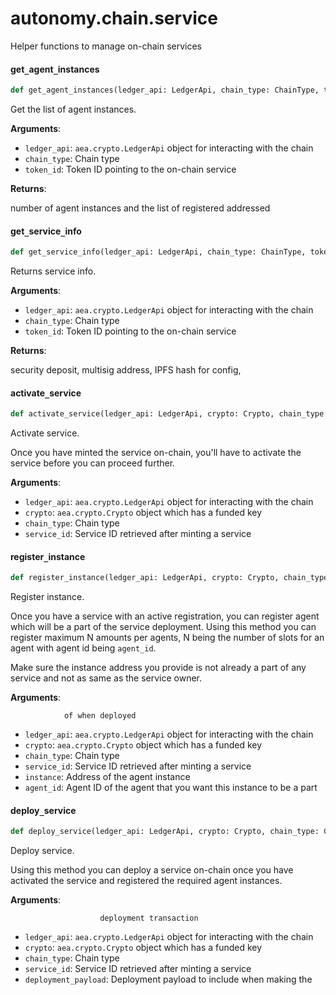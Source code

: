<a id="autonomy.chain.service"></a>

# autonomy.chain.service

Helper functions to manage on-chain services

<a id="autonomy.chain.service.get_agent_instances"></a>

#### get`_`agent`_`instances

```python
def get_agent_instances(ledger_api: LedgerApi, chain_type: ChainType, token_id: int) -> Dict
```

Get the list of agent instances.

**Arguments**:

- `ledger_api`: `aea.crypto.LedgerApi` object for interacting with the chain
- `chain_type`: Chain type
- `token_id`: Token ID pointing to the on-chain service

**Returns**:

number of agent instances and the list of registered addressed

<a id="autonomy.chain.service.get_service_info"></a>

#### get`_`service`_`info

```python
def get_service_info(ledger_api: LedgerApi, chain_type: ChainType, token_id: int) -> ServiceInfo
```

Returns service info.

**Arguments**:

- `ledger_api`: `aea.crypto.LedgerApi` object for interacting with the chain
- `chain_type`: Chain type
- `token_id`: Token ID pointing to the on-chain service

**Returns**:

security deposit, multisig address, IPFS hash for config,

<a id="autonomy.chain.service.activate_service"></a>

#### activate`_`service

```python
def activate_service(ledger_api: LedgerApi, crypto: Crypto, chain_type: ChainType, service_id: int) -> None
```

Activate service.

Once you have minted the service on-chain, you'll have to activate the service
before you can proceed further.

**Arguments**:

- `ledger_api`: `aea.crypto.LedgerApi` object for interacting with the chain
- `crypto`: `aea.crypto.Crypto` object which has a funded key
- `chain_type`: Chain type
- `service_id`: Service ID retrieved after minting a service

<a id="autonomy.chain.service.register_instance"></a>

#### register`_`instance

```python
def register_instance(ledger_api: LedgerApi, crypto: Crypto, chain_type: ChainType, service_id: int, instance: str, agent_id: int) -> None
```

Register instance.

Once you have a service with an active registration, you can register agent
which will be a part of the service deployment. Using this method you can
register maximum N amounts per agents, N being the number of slots for an agent
with agent id being `agent_id`.

Make sure the instance address you provide is not already a part of any service
and not as same as the service owner.

**Arguments**:

                of when deployed
- `ledger_api`: `aea.crypto.LedgerApi` object for interacting with the chain
- `crypto`: `aea.crypto.Crypto` object which has a funded key
- `chain_type`: Chain type
- `service_id`: Service ID retrieved after minting a service
- `instance`: Address of the agent instance
- `agent_id`: Agent ID of the agent that you want this instance to be a part

<a id="autonomy.chain.service.deploy_service"></a>

#### deploy`_`service

```python
def deploy_service(ledger_api: LedgerApi, crypto: Crypto, chain_type: ChainType, service_id: int, deployment_payload: Optional[str] = None) -> None
```

Deploy service.

Using this method you can deploy a service on-chain once you have activated
the service and registered the required agent instances.

**Arguments**:

                        deployment transaction
- `ledger_api`: `aea.crypto.LedgerApi` object for interacting with the chain
- `crypto`: `aea.crypto.Crypto` object which has a funded key
- `chain_type`: Chain type
- `service_id`: Service ID retrieved after minting a service
- `deployment_payload`: Deployment payload to include when making the

